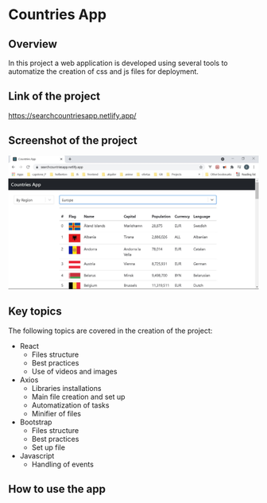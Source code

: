 # Countries App

## Overview

In this project a web application is developed using several tools to automatize the creation of css and js files for deployment.

## Link of the project

https://searchcountriesapp.netlify.app/

## Screenshot of the project

![App Screenshot](./public/App.jpg)

## Key topics

The following topics are covered in the
creation of the project:

- React
  - Files structure
  - Best practices
  - Use of videos and images
- Axios
  - Libraries installations
  - Main file creation and set up
  - Automatization of tasks
  - Minifier of files
- Bootstrap
  - Files structure
  - Best practices
  - Set up file
- Javascript
  - Handling of events

## How to use the app
